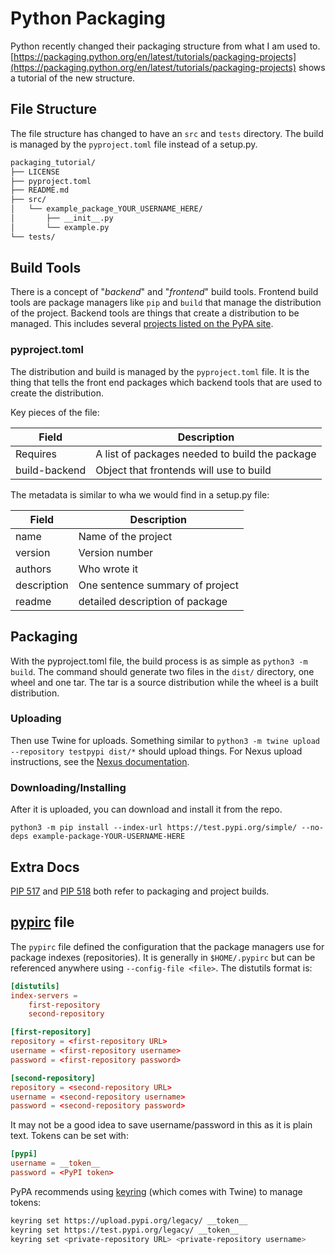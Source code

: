 # Python Packaging

Python recently changed their packaging structure from what I am used to.
[https://packaging.python.org/en/latest/tutorials/packaging-projects](https://packaging.python.org/en/latest/tutorials/packaging-projects) shows a tutorial of the new structure.

## File Structure

The file structure has changed to have an `src` and `tests` directory.
The build is managed by the `pyproject.toml` file instead of a setup.py.

```txt
packaging_tutorial/
├── LICENSE
├── pyproject.toml
├── README.md
├── src/
│   └── example_package_YOUR_USERNAME_HERE/
│       ├── __init__.py
│       └── example.py
└── tests/
```

## Build Tools

There is a concept of "_backend_" and "_frontend_" build tools.
Frontend build tools are package managers like `pip` and `build` that manage the distribution of the project.
Backend tools are things that create a distribution to be managed.
This includes several [projects listed on the PyPA site](https://packaging.python.org/en/latest/key_projects).

### pyproject.toml

The distribution and build is managed by the `pyproject.toml` file.
It is the thing that tells the front end packages which backend tools that are used to create the distribution.

Key pieces of the file:

| Field | Description |
|-------|-------------|
| Requires | A list of packages needed to build the package |
| build-backend | Object that frontends will use to build |

The metadata is similar to wha we would find in a setup.py file:

| Field | Description |
|-------|-------------|
| name | Name of the project |
| version | Version number |
| authors | Who wrote it |
| description | One sentence summary of project|
| readme | detailed description of package |

## Packaging

With the pyproject.toml file, the build process is as simple as `python3 -m build`.
The command should generate two files in the `dist/` directory, one wheel and one tar.
The tar is a source distribution while the wheel is a built distribution.

### Uploading

Then use Twine for uploads.
Something similar to `python3 -m twine upload --repository testpypi dist/*` should upload things.
For Nexus upload instructions, see the [Nexus documentation](https://help.sonatype.com/repomanager3/nexus-repository-administration/formats/pypi-repositories).

### Downloading/Installing

After it is uploaded, you can download and install it from the repo.

`python3 -m pip install --index-url https://test.pypi.org/simple/ --no-deps example-package-YOUR-USERNAME-HERE`

## Extra Docs

[PIP 517](https://peps.python.org/pep-0517/) and [PIP 518](https://peps.python.org/pep-0518/) both refer to packaging and project builds.

## [pypirc](https://packaging.python.org/en/latest/specifications/pypirc/) file

The `pypirc` file defined the configuration that the package managers use for package indexes (repositories).
It is generally in `$HOME/.pypirc` but can be referenced anywhere using `--config-file <file>`.
The distutils format is:

```toml
[distutils]
index-servers =
    first-repository
    second-repository

[first-repository]
repository = <first-repository URL>
username = <first-repository username>
password = <first-repository password>

[second-repository]
repository = <second-repository URL>
username = <second-repository username>
password = <second-repository password>
```

It may not be a good idea to save username/password in this as it is plain text.
Tokens can be set with:

```toml
[pypi]
username = __token__
password = <PyPI token>
```

PyPA recommends using [keyring](https://pypi.org/project/keyring/) (which comes with Twine) to manage tokens:

```bash
keyring set https://upload.pypi.org/legacy/ __token__
keyring set https://test.pypi.org/legacy/ __token__
keyring set <private-repository URL> <private-repository username>
```
